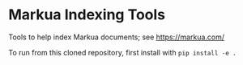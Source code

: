 # Markua Indexing Tools
Tools to help index Markua documents; see https://markua.com/

To run from this cloned repository, first install with `pip install -e .`
